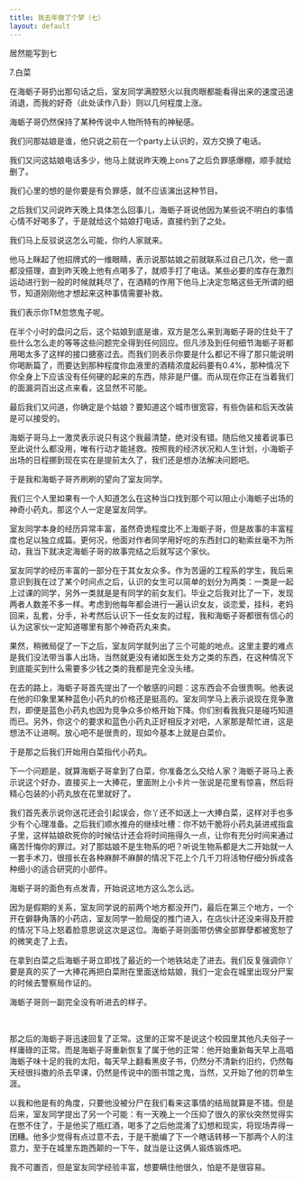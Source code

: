 ```yaml
---
title: 我去年做了个梦（七）
layout: default
---
```


居然能写到七

7.白菜

在海蛎子哥扔出那句话之后，室友同学满腔怒火以我肉眼都能看得出来的速度迅速消退，而我的好奇（此处读作八卦）则以几何程度上涨。

海蛎子哥仍然保持了某种传说中人物所特有的神秘感。

我们问那姑娘是谁，他只说之前在一个party上认识的，双方交换了电话。

我们又问这姑娘电话多少，他马上就说昨天晚上ons了之后负罪感爆棚，顺手就给删了。

我们心里的想的是你要是有负罪感，就不应该演出这种节目。

之后我们又问说昨天晚上具体怎么回事儿，海蛎子哥说他因为某些说不明白的事情心情不好喝多了，于是就给这个姑娘打电话，直接约到了之处。

我们马上反驳说这怎么可能，你约人家就来。

他马上眯起了他招牌式的一维眼睛，表示说那姑娘之前就联系过自己几次，他一直都没搭理，直到昨天晚上他有点喝多了，就顺手打了电话。某些必要的库存在激烈运动进行到一般的时候就耗尽了，在酒精的作用下他马上决定忽略这些无所谓的细节，知道刚刚他才想起来这种事情需要补救。

我们表示你TM忽悠鬼子呢。

在半个小时的盘问之后，这个姑娘到底是谁，双方是怎么来到海蛎子哥的住处干了些什么怎么走的等等这些问题完全得到任何回应。但凡涉及到任何细节海蛎子哥都用喝太多了这样的接口搪塞过去。而我们则表示你要是什么都记不得了那只能说明你喝断篇了，而要达到那种程度你血液里的酒精浓度起码要有0.4%，那种情况下你全身上下应该没有任何硬的起来的东西，除非是尸僵。而从现在你正在当着我们的面漏洞百出这点来看，这显然不可能。

最后我们又问道，你确定是个姑娘？要知道这个城市很宽容，有些伪装和后天改装是可以接受的。

海蛎子哥马上一激灵表示说只有这个我最清楚，绝对没有错。随后他又接着说事已至此说什么都没用，唯有行动才能拯救。按照我的经济状况和人生计划，小海蛎子出场的日程挪到现在实在是提前太久了，我们还是想办法解决问题吧。

于是我和海蛎子哥齐刷刷的望向了室友同学。

我们三个人里如果有一个人知道怎么在这种当口找到那个可以阻止小海蛎子出场的神奇小药丸，那这个人一定是室友同学。

室友同学本身的经历异常丰富，虽然奇诡程度比不上海蛎子哥，但是故事的丰富程度也足以独立成篇。更何况，他面对作者同学用好吃的东西封口的勒索丝毫不为所动，我当下就决定海蛎子哥的故事完结之后就写这个家伙。

室友同学的经历丰富的一部分在于其女友众多。作为苦逼的工程系的学生，我后来意识到我在过了某个时间点之后，认识的女生可以简单的划分为两类：一类是一起上过课的同学，另外一类就是是有同学的前女友们。毕业之后我对比了一下，发现两者人数差不多一样。考虑到他每年都会进行一遍认识女友，谈恋爱，挂科，老妈回来，乱套，分手，补考然后认识下一任女友的过程，我和海蛎子哥都很有信心的认为这家伙一定知道哪里有那个神奇药丸来卖。

果然，稍微局促了一下之后，室友同学就列出了三个可能的地点。这里主要的难点是我们没法带当事人出场，当然就更没有诸如医生处方之类的东西，在这种情况下到底能买到什么需要多少钱之类的我都是完全没头绪。

在去的路上，海蛎子哥首先提出了一个敏感的问题：这东西会不会很贵啊。他表说在他的印象里某种蓝色小药丸的价格还是挺高的。室友同学马上表示说现在竞争激烈，即便是蓝色小药丸也因为竞争众多价格开始下降。你们别看我我只是碰巧知道而已。另外，你这个的要求和蓝色小药丸正好相反才对吧，人家那是帮忙进，这是想法不让进啊。放心吧不是很贵的，现如今基本上就是白菜价。

于是那之后我们开始用白菜指代小药丸。

下一个问题是，就算海蛎子哥拿到了白菜，你准备怎么交给人家？海蛎子哥马上表示说这个好办，直接买上一大捧花，里面附上小卡片一张说是花里有惊喜，然后将精心包装的小药丸放在花里就好了。

我们首先表示说你送花还会引起误会，你丫还不如送上一大捧白菜，这样对手也多少有个心理准备。之后我们顺水推舟的继续吐槽：你不妨干脆将小药丸装进戒指盒子里，这样姑娘砍死你的时候估计还会将时间拖得久一点，让你有充分时间来通过痛苦忏悔你的罪过。对了那姑娘不是生物系的吧？听说生物系都是大二开始就一人一套手术刀，很擅长在各种麻醉不麻醉的情况下花上个几千刀将活物仔细分拆成各种细小的适合研究的小部件。

海蛎子哥的面色有点发青，开始说这地方这么怎么远。

因为是假期的关系，室友同学说的前两个地方都没开门，最后在第三个地方，一个开在僻静角落的小药店，室友同学一脸局促的推门进入，在店伙计还没来得及开腔的情况下马上怒着脸意思说这次是这位。海蛎子哥则面带仿佛全部罪孽都被宽恕了的微笑走了上去。

在拿到白菜之后海蛎子哥立即找了最近的一个地铁站走了进去。我们反复强调你丫要是真的买了一大捧花再把白菜附在里面送给姑娘，我们一定会在城里出现分尸案的时候去警察局作证的。

海蛎子哥则一副完全没有听进去的样子。

</br>

那之后的海蛎子哥迅速回复了正常。这里的正常不是说这个校园里其他凡夫俗子一样庸碌的正常。而是海蛎子哥重新恢复了属于他的正常：他开始重新每天早上高唱海蛎子味十足的我的太阳，每天早上翻看黑皮子书，仍然分不清新约旧约，仍然每天经很抖擞的杀去早课，仍然是传说中的图书馆之鬼，当然，又开始了他的罚单生涯。

以我和他是有的角度，只要他没被分尸在我们看来这事情的结局就算是不错。但是后来，室友同学提出了另一个可能：有一天晚上一个压抑了很久的家伙突然觉得实在憋不住了，于是他买了瓶红酒，喝多了之后他混淆了幻想和现实，将现场弄得一团糟。他多少觉得有点过意不去，于是干脆编了下一个瞎话转移一下那两个人的注意力，至于在城里东跑西颠的一下午，就当是让这俩人锻炼锻炼吧。

我不可置否，但是室友同学经验丰富，想要瞒住他很久，怕是不是很容易。

